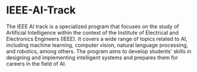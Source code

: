 # IEEE-AI-Track
The IEEE AI track is a specialized program that focuses on the study of Artificial Intelligence within the context of the Institute of Electrical and Electronics Engineers (IEEE). It covers a wide range of topics related to AI, including machine learning, computer vision, natural language processing, and robotics, among others. The program aims to develop students' skills in designing and implementing intelligent systems and prepares them for careers in the field of AI.
